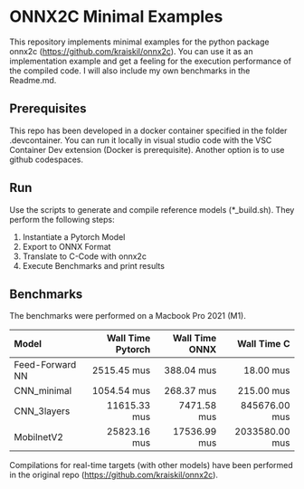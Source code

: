 # ONNX2C Minimal Examples

This repository implements minimal examples for the python package onnx2c (https://github.com/kraiskil/onnx2c). You can use it as an implementation example and get a feeling for the execution performance of the compiled code. I will also include my own benchmarks in the Readme.md.

## Prerequisites

This repo has been developed in a docker container specified in the folder .devcontainer. You can run it locally in visual studio code with the VSC Container Dev extension (Docker is prerequisite). Another option is to use github codespaces.

## Run

Use the scripts to generate and compile reference models (*_build.sh). They perform the following steps:

1. Instantiate a Pytorch Model
2. Export to ONNX Format
3. Translate to C-Code with onnx2c
4. Execute Benchmarks and print results

## Benchmarks

The benchmarks were performed on a Macbook Pro 2021 (M1).

| Model                  |Wall Time Pytorch      |  Wall Time ONNX  |  Wall Time C    |
|:-----------------------|----------------------:|-----------------:|----------------:|
|Feed-Forward NN         |           2515.45 mus |       388.04 mus |       18.00 mus |
|CNN_minimal             |           1054.54 mus |       268.37 mus |      215.00 mus |
|CNN_3layers             |          11615.33 mus |      7471.58 mus |   845676.00 mus |
|MobilnetV2              |          25823.16 mus |     17536.99 mus |  2033580.00 mus |

Compilations for real-time targets (with other models) have been performed in the original repo (https://github.com/kraiskil/onnx2c).
